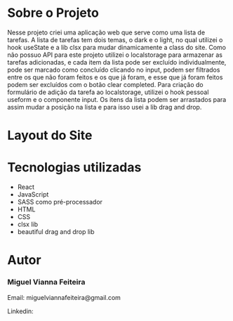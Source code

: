 <div>
 <h1>Sobre o Projeto</h1>
 <p>Nesse projeto criei uma aplicação web que serve como uma lista de tarefas. A lista de tarefas tem dois temas, o dark e o light, no qual utilizei o hook useState e a lib
clsx para mudar dinamicamente a class do site. Como não possuo API para este projeto utilizei o localstorage para armazenar as tarefas adicionadas, e cada item da lista pode ser excluído individualmente, pode ser marcado como concluído clicando no input, podem ser filtrados entre os que não foram feitos e os que já foram, e esse que já foram feitos podem ser excluídos com o botão clear completed. Para criação do formulário de adição da tarefa ao localstorage, utilizei o hook pessoal useform e o componente input. Os itens da lista podem ser arrastados para assim mudar a posição na lista e para isso usei a  lib drag and drop.
 </p>
</div>  

<div>
 <h1>Layout do Site</h1>
</div>

<div>
 <h1>Tecnologias utilizadas</h1>
 <ul>
   <li>React</li>
   <li>JavaScript</li>
   <li>SASS como pré-processador</li>
   <li>HTML</li>
   <li>CSS</li>
   <li>clsx lib</li>
   <li>beautiful drag and drop lib</li>
 </ul>
</div>

<div>
 <h1>Autor</h1>
 <h3>Miguel Vianna Feiteira</h3>
 <p>Email: miguelviannafeiteira@gmail.com</p>
 <p>Linkedin: </p>
</div>
